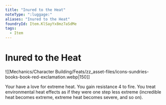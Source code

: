 ```yaml
---
title: "Inured to the Heat"
noteType: ":luggage:"
aliases: "Inured to the Heat"
foundryId: Item.KlSayYx8mz7aSdMe
tags:
  - Item
---
```


# Inured to the Heat
![[Mechanics/Character Building/Feats/zz_asset-files/icons-sundries-books-book-red-exclamation.webp|150]]

Your have a love for extreme heat. You gain resistance 4 to fire. You treat environmental heat effects as if they were one step less extreme (incredible heat becomes extreme, extreme heat becomes severe, and so on).
